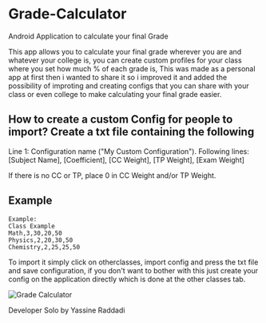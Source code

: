 # Grade-Calculator
Android Application to calculate your final Grade

This app allows you to calculate your final grade wherever you are and whatever your college is, you can create custom profiles for your class where you set how much % of each grade is,
This was made as a personal app at first then i wanted to share it so i improved it and added the possibility of improting and creating configs that you can share with your class or even college to make calculating your final grade easier.

How to create a custom Config for people to import?
Create a txt file containing the following
------------------------------------------------------------------------
Line 1: Configuration name ("My Custom Configuration").
Following lines:
[Subject Name], [Coefficient], [CC Weight], [TP Weight], [Exam Weight]

If there is no CC or TP, place 0 in CC Weight and/or TP Weight.

Example
------------------------------------------------------------------------
```
Example:
Class Example
Math,3,30,20,50
Physics,2,20,30,50
Chemistry,2,25,25,50
```

To import it simply click on otherclasses, import config and press the txt file and save configuration, if you don't want to bother with this just create your config on the application directly which is done at the other classes tab.

![Grade Calculator](https://github.com/user-attachments/assets/e768f3bb-7b01-40c9-a0df-2c74c41fbfa5)


Developer Solo by Yassine Raddadi
